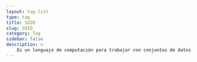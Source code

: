 ```yaml
---
layout: tag-list
type: tag
title: SUID
slug: SUID
category: Tag
sidebar: false
description: >
    Es un lenguaje de computación para trabajar con conjuntos de datos y las relaciones entre ellos.
---
```

